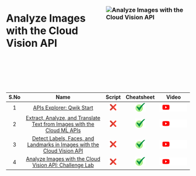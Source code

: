 [cross]: /assets/cross.jpg
[tick]: /assets/tick.jpg

### <img src="https://cdn.qwiklabs.com/2BDgUKeuXkt2l%2BKNxw3jfHe%2B1zI4XUtjoERdVj3AGFs%3D" alt="Analyze Images with the Cloud Vision API" title="Analyze Images with the Cloud Vision API" align="right" height="160" width="230"/>

# Analyze Images with the Cloud Vision API

<br>
<br>
<br>
<br>
<br>


| S.No | Name | Script | Cheatsheet | Video |
| :--: | :--: | :----: | :--------: | :---: |
| 1 | [APIs Explorer: Qwik Start](https://www.cloudskillsboost.google/course_templates/633/labs/461564) | [![cross][cross]]() | [![tick][tick]](../../Labs/Cheatsheets/GSP277/CHEATSHEET.md) | <a href=""> <picture> <source media="(prefers-color-scheme: dark)" srcset="../../assets/yt-dark.png"> <source media="(prefers-color-scheme: light)" srcset="../../assets/yt-light.png"> <img alt="YouTube logo" src="../../assets/yt-dark.png"></picture> </a> |
| 2 | [Extract, Analyze, and Translate Text from Images with the Cloud ML APIs](https://www.cloudskillsboost.google/course_templates/633/labs/461565) | [![cross][cross]]() | [![tick][tick]](../../Labs/Cheatsheets/GSP075/CHEATSHEET.md) | <a href=""> <picture> <source media="(prefers-color-scheme: dark)" srcset="../../assets/yt-dark.png"> <source media="(prefers-color-scheme: light)" srcset="../../assets/yt-light.png"> <img alt="YouTube logo" src="../../assets/yt-dark.png"></picture> </a> |
| 3 | [Detect Labels, Faces, and Landmarks in Images with the Cloud Vision API](https://www.cloudskillsboost.google/course_templates/633/labs/461566) | [![cross][cross]]() | [![tick][tick]](../../Labs/Cheatsheets/GSP037/CHEATSHEET.md) | <a href=""> <picture> <source media="(prefers-color-scheme: dark)" srcset="../../assets/yt-dark.png"> <source media="(prefers-color-scheme: light)" srcset="../../assets/yt-light.png"> <img alt="YouTube logo" src="../../assets/yt-dark.png"></picture> </a> |
| 4 | [Analyze Images with the Cloud Vision API: Challenge Lab](https://www.cloudskillsboost.google/course_templates/633/labs/461567) | [![cross][cross]]() | [![tick][tick]](../../Labs/Cheatsheets/ARC122/CHEATSHEET.md) | <a href=""> <picture> <source media="(prefers-color-scheme: dark)" srcset="../../assets/yt-dark.png"> <source media="(prefers-color-scheme: light)" srcset="../../assets/yt-light.png"> <img alt="YouTube logo" src="../../assets/yt-dark.png"></picture> </a> |